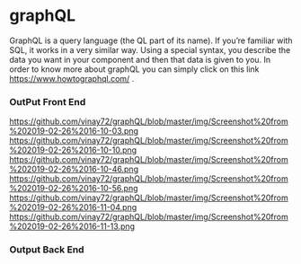 # graphQL
GraphQL is a query language (the QL part of its name). If you’re familiar with SQL, it works in a very similar way. Using a special syntax, you describe the data you want in your component and then that data is given to you.
In order to know more about graphQL you can simply click on this link https://www.howtographql.com/ .
### OutPut Front End
https://github.com/vinay72/graphQL/blob/master/img/Screenshot%20from%202019-02-26%2016-10-03.png <br>
https://github.com/vinay72/graphQL/blob/master/img/Screenshot%20from%202019-02-26%2016-10-10.png <br>
https://github.com/vinay72/graphQL/blob/master/img/Screenshot%20from%202019-02-26%2016-10-46.png <br>
https://github.com/vinay72/graphQL/blob/master/img/Screenshot%20from%202019-02-26%2016-10-56.png <br>
https://github.com/vinay72/graphQL/blob/master/img/Screenshot%20from%202019-02-26%2016-11-04.png <br>
https://github.com/vinay72/graphQL/blob/master/img/Screenshot%20from%202019-02-26%2016-11-13.png 

### Output Back End 
